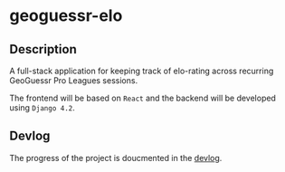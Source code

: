 # geoguessr-elo

## Description
A full-stack application for keeping track of elo-rating across recurring GeoGuessr Pro Leagues sessions.

The frontend will be based on `React` and the backend will be developed using `Django 4.2`.

## Devlog
The progress of the project is doucmented in the [devlog](docs/devlog.md).
